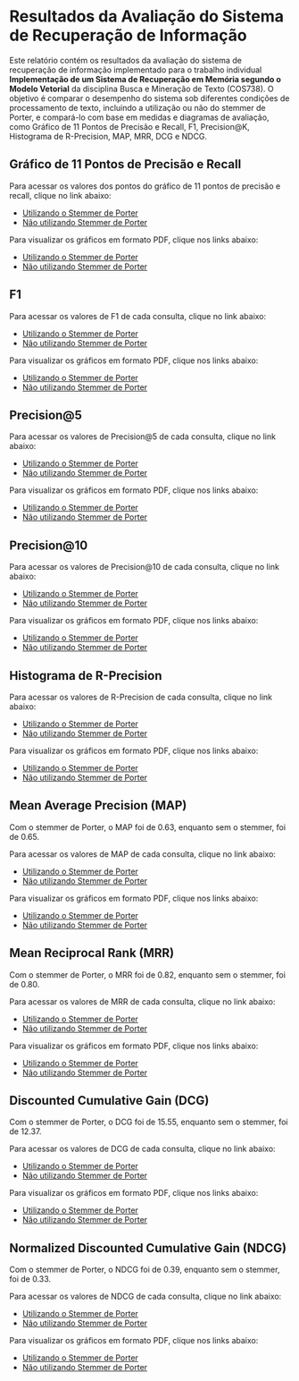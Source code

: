 # Resultados da Avaliação do Sistema de Recuperação de Informação

Este relatório contém os resultados da avaliação do sistema de recuperação de informação implementado para o trabalho individual **Implementação de um Sistema de Recuperação em Memória segundo o Modelo Vetorial** da disciplina Busca e Mineração de Texto (COS738). O objetivo é comparar o desempenho do sistema sob diferentes condições de processamento de texto, incluindo a utilização ou não do stemmer de Porter, e compará-lo com base em medidas e diagramas de avaliação, como Gráfico de 11 Pontos de Precisão e Recall, F1, Precision@K, Histograma de R-Precision, MAP, MRR, DCG e NDCG.

## Gráfico de 11 Pontos de Precisão e Recall

Para acessar os valores dos pontos do gráfico de 11 pontos de precisão e recall, clique no link abaixo:

- [Utilizando o Stemmer de Porter](AVALIA/11pontos-stemmer-2.csv)
- [Não utilizando Stemmer de Porter](AVALIA/11pontos-nostemmer-1.csv)

Para visualizar os gráficos em formato PDF, clique nos links abaixo:

- [Utilizando o Stemmer de Porter](AVALIA/11pontos-stemmer-2.pdf)
- [Não utilizando Stemmer de Porter](AVALIA/11pontos-nostemmer-1.pdf)

## F1

Para acessar os valores de F1 de cada consulta, clique no link abaixo:

- [Utilizando o Stemmer de Porter](AVALIA/f1-stemmer-2.csv)
- [Não utilizando Stemmer de Porter](AVALIA/f1-nostemmer-1.csv)

Para visualizar os gráficos em formato PDF, clique nos links abaixo:

- [Utilizando o Stemmer de Porter](AVALIA/f1-stemmer-2.pdf)
- [Não utilizando Stemmer de Porter](AVALIA/f1-nostemmer-1.pdf)

## Precision@5

Para acessar os valores de Precision@5 de cada consulta, clique no link abaixo:

- [Utilizando o Stemmer de Porter](AVALIA/precision@5-stemmer-2.csv)
- [Não utilizando Stemmer de Porter](AVALIA/precision@5-nostemmer-1.csv)

Para visualizar os gráficos em formato PDF, clique nos links abaixo:

- [Utilizando o Stemmer de Porter](AVALIA/precision@5-stemmer-2.pdf)
- [Não utilizando Stemmer de Porter](AVALIA/precision@5-nostemmer-1.pdf)

## Precision@10

Para acessar os valores de Precision@10 de cada consulta, clique no link abaixo:

- [Utilizando o Stemmer de Porter](AVALIA/precision@10-stemmer-2.csv)
- [Não utilizando Stemmer de Porter](AVALIA/precision@10-nostemmer-1.csv)

Para visualizar os gráficos em formato PDF, clique nos links abaixo:

- [Utilizando o Stemmer de Porter](AVALIA/precision@10-stemmer-2.pdf)
- [Não utilizando Stemmer de Porter](AVALIA/precision@10-nostemmer-1.pdf)

## Histograma de R-Precision

Para acessar os valores de R-Precision de cada consulta, clique no link abaixo:

- [Utilizando o Stemmer de Porter](AVALIA/rprecision-stemmer-2.csv)
- [Não utilizando Stemmer de Porter](AVALIA/rprecision-nostemmer-1.csv)

Para visualizar os gráficos em formato PDF, clique nos links abaixo:

- [Utilizando o Stemmer de Porter](AVALIA/rprecision-stemmer-2.pdf)
- [Não utilizando Stemmer de Porter](AVALIA/rprecision-nostemmer-1.pdf)

## Mean Average Precision (MAP)

Com o stemmer de Porter, o MAP foi de 0.63, enquanto sem o stemmer, foi de 0.65.

Para acessar os valores de MAP de cada consulta, clique no link abaixo:

- [Utilizando o Stemmer de Porter](AVALIA/map-stemmer-2.csv)
- [Não utilizando Stemmer de Porter](AVALIA/map-nostemmer-1.csv)

Para visualizar os gráficos em formato PDF, clique nos links abaixo:

- [Utilizando o Stemmer de Porter](AVALIA/map-stemmer-2.pdf)
- [Não utilizando Stemmer de Porter](AVALIA/map-nostemmer-1.pdf)

## Mean Reciprocal Rank (MRR)

Com o stemmer de Porter, o MRR foi de 0.82, enquanto sem o stemmer, foi de 0.80.

Para acessar os valores de MRR de cada consulta, clique no link abaixo:

- [Utilizando o Stemmer de Porter](AVALIA/mrr-stemmer-2.csv)
- [Não utilizando Stemmer de Porter](AVALIA/mrr-nostemmer-1.csv)

Para visualizar os gráficos em formato PDF, clique nos links abaixo:

- [Utilizando o Stemmer de Porter](AVALIA/mrr-stemmer-2.pdf)
- [Não utilizando Stemmer de Porter](AVALIA/mrr-nostemmer-1.pdf)

## Discounted Cumulative Gain (DCG)

Com o stemmer de Porter, o DCG foi de 15.55, enquanto sem o stemmer, foi de 12.37.

Para acessar os valores de DCG de cada consulta, clique no link abaixo:

- [Utilizando o Stemmer de Porter](AVALIA/dcg-stemmer-2.csv)
- [Não utilizando Stemmer de Porter](AVALIA/dcg-nostemmer-1.csv)

Para visualizar os gráficos em formato PDF, clique nos links abaixo:

- [Utilizando o Stemmer de Porter](AVALIA/dcg-stemmer-2.pdf)
- [Não utilizando Stemmer de Porter](AVALIA/dcg-nostemmer-1.pdf)

## Normalized Discounted Cumulative Gain (NDCG)

Com o stemmer de Porter, o NDCG foi de 0.39, enquanto sem o stemmer, foi de 0.33.

Para acessar os valores de NDCG de cada consulta, clique no link abaixo:

- [Utilizando o Stemmer de Porter](AVALIA/ndcg-stemmer-2.csv)
- [Não utilizando Stemmer de Porter](AVALIA/ndcg-nostemmer-1.csv)

Para visualizar os gráficos em formato PDF, clique nos links abaixo:

- [Utilizando o Stemmer de Porter](AVALIA/ndcg-stemmer-2.pdf)
- [Não utilizando Stemmer de Porter](AVALIA/ndcg-nostemmer-1.pdf)

